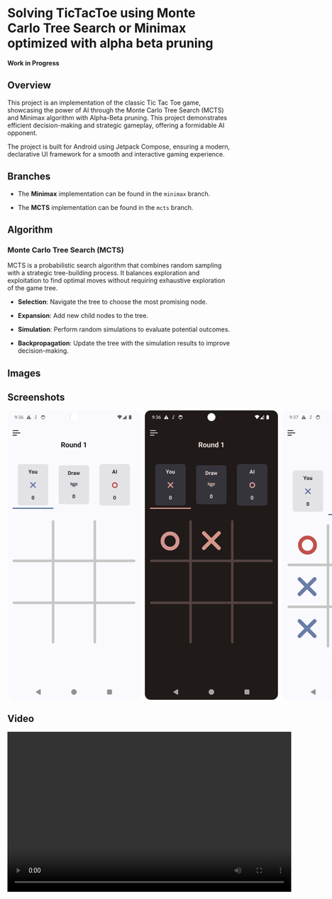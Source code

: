 
# Solving TicTacToe using Monte Carlo Tree Search or Minimax optimized with alpha beta pruning

**Work in Progress**

## Overview

This project is an implementation of the classic Tic Tac Toe game, showcasing the power of AI through the Monte Carlo Tree Search (MCTS) and Minimax algorithm with Alpha-Beta pruning. This project demonstrates efficient decision-making and strategic gameplay, offering a formidable AI opponent.

The project is built for Android using Jetpack Compose, ensuring a modern, declarative UI framework for a smooth and interactive gaming experience.
## Branches

-   The **Minimax** implementation can be found in the `minimax` branch.
    
-   The **MCTS** implementation can be found in the `mcts` branch.
## Algorithm

### Monte Carlo Tree Search (MCTS)
MCTS is a probabilistic search algorithm that combines random sampling with a strategic tree-building process. It balances exploration and exploitation to find optimal moves without requiring exhaustive exploration of the game tree.

-   **Selection**: Navigate the tree to choose the most promising node.

-   **Expansion**: Add new child nodes to the tree.

-   **Simulation**: Perform random simulations to evaluate potential outcomes.

-   **Backpropagation**: Update the tree with the simulation results to improve decision-making.

## Images

## Screenshots
<div style="display: flex; gap: 10px;">
    <img src="assets/screen_shot_1.png" width="300" alt="Screenshot 1">
    <img src="assets/screen_shot_2.png" width="300" alt="Screenshot 2">
    <img src="assets/screen_shot_3.png" width="300" alt="Screenshot 3">
</div>

## Video
<video width="640" height="360" controls>
  <source src="assets/minimax_alpha_beta.mp4" type="video/mp4">
  Your browser does not support the video tag.
</video>
